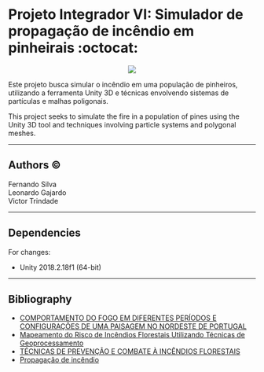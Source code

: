 # Projeto Integrador VI: Simulador de propagação de incêndio em pinheirais :octocat:

<p align="center">
  <img src="https://github.com/AlucardFAS/Projeto-Integrador-VI-Simulador-de-fogo/blob/master/Assets/Logo.PNG?raw=true"/>
</p>

Este projeto busca simular o incêndio em uma população de pinheiros, utilizando a ferramenta Unity 3D e técnicas envolvendo sistemas de partículas e malhas poligonais.

This project seeks to simulate the fire in a population of pines using the Unity 3D tool and techniques involving particle systems and polygonal meshes.

---

## Authors ©

Fernando Silva<br>
Leonardo Gajardo<br>
Victor Trindade<br>

---

## Dependencies

For changes:
- Unity 2018.2.18f1 (64-bit)

---

## Bibliography

* <a href="https://periodicos.ufsm.br/cienciaflorestal/article/view/27728/15735">COMPORTAMENTO DO FOGO EM DIFERENTES PERÍODOS E CONFIGURAÇÕES DE UMA PAISAGEM NO NORDESTE DE PORTUGAL</a><br>
* <a href="http://www.scielo.br/pdf/floram/v24/2179-8087-floram-2179-8087025615.pdf">Mapeamento do Risco de Incêndios Florestais Utilizando Técnicas de Geoprocessamento</a><br>
* <a href="https://www2.codevasf.gov.br/programas_acoes/programa-florestal-1/acoes-florestais-na-bacia-do-parnaiba/produto11_apostila_incendios.pdf">TÉCNICAS DE PREVENÇÃO E COMBATE À INCÊNDIOS FLORESTAIS</a><br>
* <a href="http://www.ufrrj.br/institutos/it/de/acidentes/propag.htm">Propagação de incêndio</a><br>
